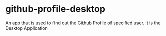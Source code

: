 # github-profile-desktop
An app that is used to find out the Github Profile of specified user. It is the Desktop Application
